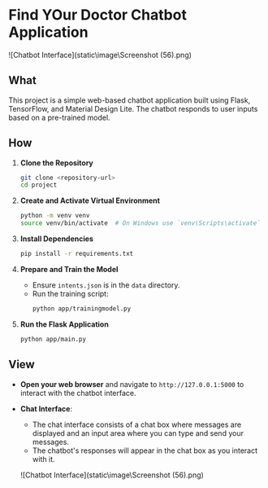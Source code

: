 # Find YOur Doctor Chatbot Application

![Chatbot Interface](static\image\Screenshot (56).png)

## What

This project is a simple web-based chatbot application built using Flask, TensorFlow, and Material Design Lite. The chatbot responds to user inputs based on a pre-trained model.

## How

1. **Clone the Repository**
    ```sh
    git clone <repository-url>
    cd project
    ```

2. **Create and Activate Virtual Environment**
    ```sh
    python -m venv venv
    source venv/bin/activate  # On Windows use `venv\Scripts\activate`
    ```

3. **Install Dependencies**
    ```sh
    pip install -r requirements.txt
    ```

4. **Prepare and Train the Model**
    - Ensure `intents.json` is in the `data` directory.
    - Run the training script:
      ```sh
      python app/trainingmodel.py
      ```

5. **Run the Flask Application**
    ```sh
    python app/main.py
    ```

## View

- **Open your web browser** and navigate to `http://127.0.0.1:5000` to interact with the chatbot interface.

- **Chat Interface**: 
  - The chat interface consists of a chat box where messages are displayed and an input area where you can type and send your messages.
  - The chatbot's responses will appear in the chat box as you interact with it.

  ![Chatbot Interface](static\image\Screenshot (56).png)
